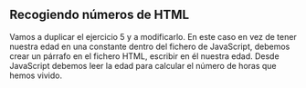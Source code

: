 ## Recogiendo números de HTML
Vamos a duplicar el ejercicio 5 y a modificarlo. 
En este caso en vez de tener nuestra edad en una constante dentro del fichero de JavaScript, debemos crear un párrafo en el fichero HTML, escribir en él nuestra edad. Desde JavaScript debemos leer la edad para calcular el número de horas que hemos vivido.